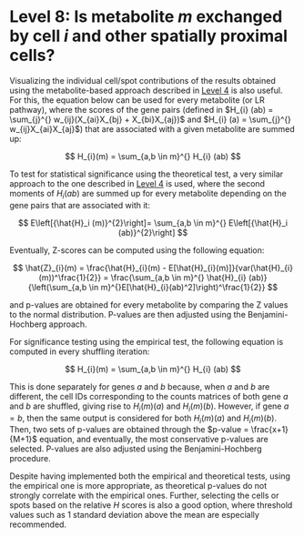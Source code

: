 # Level 8: Is metabolite *m* exchanged by cell *i* and other spatially proximal cells?

Visualizing the individual cell/spot contributions of the results obtained using the metabolite-based approach described in [Level 4](level_4.md) is also useful. For this, the equation below can be used for every metabolite (or LR pathway), where the scores of the gene pairs (defined in $H_{i} (ab) = \sum_{j}^{} w_{ij}(X_{ai}X_{bj} + X_{bi}X_{aj})$ and $H_{i} (a) = \sum_{j}^{} w_{ij}X_{ai}X_{aj}$) that are associated with a given metabolite are summed up:

$$ H_{i}(m) = \sum_{a,b \in m}^{} H_{i} (ab) $$

To test for statistical significance using the theoretical test, a very similar approach to the one described in [Level 4](level_4.md) is used, where the second moments of $H_{i}(ab)$ are summed up for every metabolite depending on the gene pairs that are associated with it:

$$ E\left[{\hat{H}_i (m)}^{2}\right]= \sum_{a,b \in m}^{} E\left[{\hat{H}_i (ab)}^{2}\right] $$

Eventually, Z-scores can be computed using the following equation:

$$ \hat{Z}_{i}(m) = \frac{\hat{H}_{i}(m) - E[\hat{H}_{i}(m)]}{var(\hat{H}_{i}(m))^\frac{1}{2}} = \frac{\sum_{a,b \in m}^{} \hat{H}_{i} (ab)}{\left(\sum_{a,b \in m}^{}E[\hat{H}_{i}(ab)^2]\right)^\frac{1}{2}} $$

and p-values are obtained for every metabolite by comparing the Z values to the normal distribution. P-values are then adjusted using the Benjamini-Hochberg approach.

For significance testing using the empirical test, the following equation is computed in every shuffling iteration:

$$ H_{i}(m) = \sum_{a,b \in m}^{} H_{i} (ab) $$

This is done separately for genes _a_ and _b_ because, when _a_ and _b_ are different, the cell IDs corresponding to the counts matrices of both gene _a_ and _b_ are shuffled, giving rise to $H_i(m)(a)$ and $H_i(m)(b)$. However, if gene $a=b$, then the same output is considered for both $H_i(m)(a)$ and $H_i(m)(b)$. Then, two sets of p-values are obtained through the $p-value = \frac{x+1}{M+1}$ equation, and eventually, the most conservative p-values are selected. P-values are also adjusted using the Benjamini-Hochberg procedure.

Despite having implemented both the empirical and theoretical tests, using the empirical one is more appropriate, as theoretical p-values do not strongly correlate with the empirical ones. Further, selecting the cells or spots based on the relative _H_ scores is also a good option, where threshold values such as 1 standard deviation above the mean are especially recommended.
